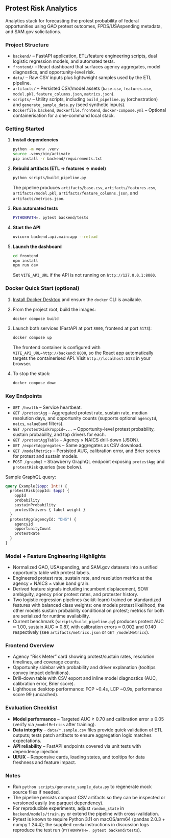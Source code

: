 ## Protest Risk Analytics

Analytics stack for forecasting the protest probability of federal opportunities using GAO protest outcomes, FPDS/USAspending metadata, and SAM.gov solicitations.

### Project Structure

- `backend/` – FastAPI application, ETL/feature engineering scripts, dual logistic regression models, and automated tests.
- `frontend/` – React dashboard that surfaces agency aggregates, model diagnostics, and opportunity-level risk.
- `data/` – Raw CSV inputs plus lightweight samples used by the ETL pipeline.
- `artifacts/` – Persisted CSV/model assets (`base.csv`, `features.csv`, `model.pkl`, `feature_columns.json`, `metrics.json`).
- `scripts/` – Utility scripts, including `build_pipeline.py` (orchestration) and `generate_sample_data.py` (seed synthetic inputs).
- `Dockerfile.backend`, `Dockerfile.frontend`, `docker-compose.yml` – Optional containerisation for a one-command local stack.

### Getting Started

1. **Install dependencies**

   ```bash
   python -m venv .venv
   source .venv/bin/activate
   pip install -r backend/requirements.txt
   ```

2. **Rebuild artifacts (ETL → features → model)**

   ```bash
   python scripts/build_pipeline.py
   ```

   The pipeline produces `artifacts/base.csv`, `artifacts/features.csv`, `artifacts/model.pkl`, `artifacts/feature_columns.json`, and `artifacts/metrics.json`.

3. **Run automated tests**

   ```bash
   PYTHONPATH=. pytest backend/tests
   ```

4. **Start the API**

   ```bash
   uvicorn backend.api.main:app --reload
   ```

5. **Launch the dashboard**

   ```bash
   cd frontend
   npm install
   npm run dev
   ```

   Set `VITE_API_URL` if the API is not running on `http://127.0.0.1:8000`.

### Docker Quick Start (optional)

1. [Install Docker Desktop](https://www.docker.com/products/docker-desktop) and ensure the `docker` CLI is available.
2. From the project root, build the images:

   ```bash
   docker compose build
   ```

3. Launch both services (FastAPI at port `8000`, frontend at port `5173`):

   ```bash
   docker compose up
   ```

   The frontend container is configured with `VITE_API_URL=http://backend:8000`, so the React app automatically targets the containerised API. Visit `http://localhost:5173` in your browser.

4. To stop the stack:

   ```bash
   docker compose down
   ```

### Key Endpoints

- `GET /health` – Service heartbeat.
- `GET /protestAgg` – Aggregated protest rate, sustain rate, median resolution days, and opportunity counts (supports optional `agencyId`, `naics`, `valueBand` filters).
- `GET /protestRisk?oppId=...` – Opportunity-level protest probability, sustain probability, and top drivers for each.
- `GET /protestAggTable` – Agency × NAICS drill-down (JSON).
- `GET /exportAggregates` – Same aggregates as CSV download.
- `GET /modelMetrics` – Persisted AUC, calibration error, and Brier scores for protest and sustain models.
- `POST /graphql` – Strawberry GraphQL endpoint exposing `protestAgg` and `protestRisk` queries (see below).

Sample GraphQL query:

```graphql
query Example($opp: Int!) {
  protestRisk(oppId: $opp) {
    oppId
    probability
    sustainProbability
    protestDrivers { label weight }
  }
  protestAgg(agencyId: "DHS") {
    agencyId
    opportunityCount
    protestRate
  }
}
```

### Model + Feature Engineering Highlights

- Normalized GAO, USAspending, and SAM.gov datasets into a unified opportunity table with protest labels.
- Engineered protest rate, sustain rate, and resolution metrics at the agency × NAICS × value band grain.
- Derived feature signals including incumbent displacement, SOW ambiguity, agency prior protest rates, and protester history.
- Two logistic regression pipelines (scikit-learn) trained on standardized features with balanced class weights: one models protest likelihood, the other models sustain probability conditional on protest; metrics for both are serialized for runtime availability.
- Current benchmark (`scripts/build_pipeline.py`) produces protest AUC ≈ 1.00, sustain AUC ≈ 0.87, with calibration errors ≈ 0.002 and 0.140 respectively (see `artifacts/metrics.json` or `GET /modelMetrics`).

### Frontend Overview

- Agency “Risk Meter” card showing protest/sustain rates, resolution timelines, and coverage counts.
- Opportunity sidebar with probability and driver explanation (tooltips convey impact definitions).
- Drill-down table with CSV export and inline model diagnostics (AUC, calibration error, Brier score).
- Lighthouse desktop performance: FCP ~0.4s, LCP ~0.9s, performance score 99 (uncached).

### Evaluation Checklist

- **Model performance** – Targeted AUC ≥ 0.70 and calibration error ≤ 0.05 (verify via `/modelMetrics` after training).
- **Data integrity** – `data/*.sample.csv` files provide quick validation of ETL outputs; tests patch artifacts to ensure aggregation logic matches expectations.
- **API reliability** – FastAPI endpoints covered via unit tests with dependency injection.
- **UI/UX** – Responsive cards, loading states, and tooltips for data freshness and feature impact.

### Notes

- Run `python scripts/generate_sample_data.py` to regenerate mock source files if needed.
- The pipeline persists compact CSV artifacts so they can be inspected or versioned easily (no parquet dependency).
- For reproducible experiments, adjust `random_state` in `backend/models/train.py` or extend the pipeline with cross-validation.
- Pytest is known to require Python 3.11 on macOS/arm64 (pandas 2.0.3 + numpy 1.24.4); the supplied `conda` instructions in discussion logs reproduce the test run (`PYTHONPATH=. pytest backend/tests`).
